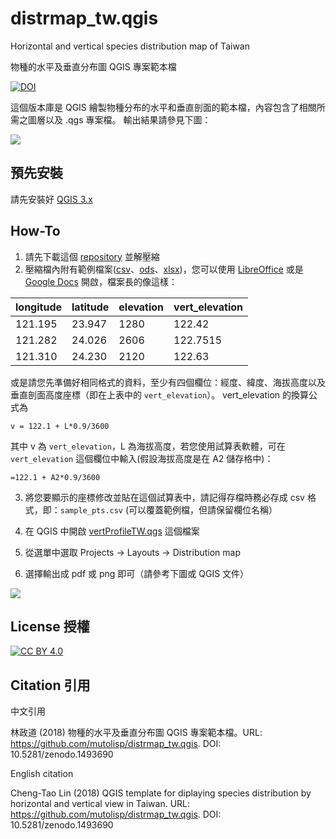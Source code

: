 # distrmap_tw.qgis
Horizontal and vertical species distribution map of Taiwan

物種的水平及垂直分布圖 QGIS 專案範本檔

[![DOI](https://zenodo.org/badge/82152043.svg)](https://zenodo.org/badge/latestdoi/82152043)


這個版本庫是 QGIS 繪製物種分布的水平和垂直剖面的範本檔，內容包含了相關所需之圖層以及 .qgs 專案檔。
輸出結果請參見下圖：

![](https://github.com/mutolisp/distrmap_tw.qgis/raw/master/docs/output_distr_map.png)

## 預先安裝

請先安裝好 [QGIS 3.x](https://qgis.org)

## How-To

1. 請先下載這個 [repository](https://github.com/mutolisp/distrmap_tw.qgis/archive/master.zip) 並解壓縮
2. 壓縮檔內附有範例檔案([csv](https://github.com/mutolisp/distrmap_tw.qgis/raw/sample_pts.csv)、[ods](https://github.com/mutolisp/distrmap_tw.qgis/raw/sample_pts.ods)、[xlsx](https://github.com/mutolisp/distrmap_tw.qgis/raw/sample_pts.xlsx))，您可以使用 [LibreOffice](http://libreoffice.org) 或是 [Google Docs](https://docs.google.com) 開啟，檔案長的像這樣：

|longitude | latitude | elevation | vert_elevation |
|----------|----------|-----------| -------------- |
|121.195   | 23.947   | 1280      |         122.42 |
|121.282   | 24.026   | 2606      |       122.7515 |
|121.310   | 24.230   | 2120      |         122.63 |

或是請您先準備好相同格式的資料，至少有四個欄位：經度、緯度、海拔高度以及垂直剖面高度座標（即在上表中的 ```vert_elevation```）。
vert_elevation 的換算公式為

```
v = 122.1 + L*0.9/3600
```
其中 v 為 ```vert_elevation```，L 為海拔高度，若您使用試算表軟體，可在 ```vert_elevation``` 這個欄位中輸入(假設海拔高度是在 A2 儲存格中)：
```
=122.1 + A2*0.9/3600
```
3. 將您要顯示的座標修改並貼在這個試算表中，請記得存檔時務必存成 csv 格式，即：```sample_pts.csv``` (可以覆蓋範例檔，但請保留欄位名稱）

4. 在 QGIS 中開啟 [vertProfileTW.qgs](https://github.com/mutolisp/distrmap_tw.qgis/raw/vertProfileTW.qgs) 這個檔案

5. 從選單中選取 Projects -> Layouts -> Distribution map

6. 選擇輸出成 pdf 或 png 即可（請參考下圖或 QGIS 文件）

![](https://github.com/mutolisp/distrmap_tw.qgis/raw/master/docs/export_distr_map.png)

## License 授權

[![CC BY 4.0](https://img.shields.io/badge/License-CC%20BY%204.0-lightgrey.svg)](https://creativecommons.org/licenses/by/4.0/)

## Citation 引用

中文引用

林政道 (2018) 物種的水平及垂直分布圖 QGIS 專案範本檔。URL: https://github.com/mutolisp/distrmap_tw.qgis. DOI: 10.5281/zenodo.1493690

English citation

Cheng-Tao Lin (2018) QGIS template for diplaying species distribution by horizontal and vertical view in Taiwan. URL: https://github.com/mutolisp/distrmap_tw.qgis. DOI: 10.5281/zenodo.1493690
